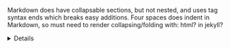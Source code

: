 Markdown does have collapsable sections, but not nested, and uses tag syntax ends which breaks easy additions.
    Four spaces does indent in Markdown, so must need to render collapsing/folding with: 
        html? 
        in jekyll?


<details>
Heading 1
+   &ensp;<details>Heading1
+       &ensp;<details>Heading2



# Header 1
## Header 23
# A collapsible section with markdown
<details><summary>
Heading 1
</summary>  
+   &ensp;<details><summary>Heading1</summary>sub1
+       &ensp;<details><summary>Heading2</summary>sub2
</details>
</details>
</details>



</summary>
</summary>
## Heading\1
## Heading\1


*&ensp;<details>
+    &ensp;<details>
  <summary>
  <summary>
  Heading 1
  Heading 1
  </summary>
  </summary>
  &ensp;# Heading\2
  &ensp;# Heading\2
  </details>


</details>

+ test
+ test
+ 1
+ 1
  + 2
  + 2


   test
   test
     tab space
     tab space
  </details>

</details>

